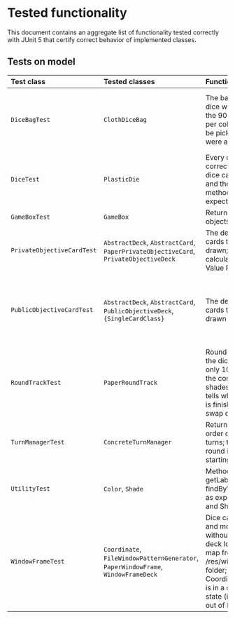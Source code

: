 # Tested functionality

This document contains an aggregate list of functionality tested correctly with JUnit 5 that certify correct behavior of implemented classes.

## Tests on model

|Test class|Tested classes|Functionality|Notes|
|:---|:---|:---|:---|
|`DiceBagTest`   |`ClothDiceBag`   |The bag contains 90 dice when created; the 90 dice are 18 per color; no die can be picked if 90 dice were already picked   |Die extraction behaves randomly (not a rigorous test)   |
|`DiceTest`   |`PlasticDie`   |Every die shows the correct shade/color; dice can be cloned and the equals() method behaves as expected   |   |
|`GameBoxTest`   |`GameBox`   |Returns the expected objects   |   |
|`PrivateObjectiveCardTest`   |`AbstractDeck`, `AbstractCard`, `PaperPrivateObjectiveCard`, `PrivateObjectiveDeck`   |The deck contains 5 cards that can be drawn; the cards calculate the correct Value Points   |   |
|`PublicObjectiveCardTest`   |`AbstractDeck`, `AbstractCard`, `PublicObjectiveDeck`, `{SingleCardClass}`   |The deck contains 10 cards that can be drawn   |Cards return the correct Value Points (not a rigorous test)   |
|`RoundTrackTest`   |`PaperRoundTrack`   |Round track holds the dice correctly in only 10 slots; shows the correct sum of shades of every die; tells when the game is finished; allows to swap dice from it   |   |
|`TurnManagerTest`   |`ConcreteTurnManager`   |Returns the correct order of 2-4 player turns; tells when the round is starting/ending   |   |
|`UtilityTest`   |`Color`, `Shade`   |Methods findByID, getLabel, findByValue behave as expected for Color and Shade enums  |   |
|`WindowFrameTest`   |`Coordinate`, `FileWindowPatternGenerator`, `PaperWindowFrame`, `WindowFrameDeck`   |Dice can be placed and moved correctly without collisions; the deck loads every map from the .txt in /res/window_patterns folder; every Coordinate instance is in a consistent state (it cannot be out of bound)   |    |
